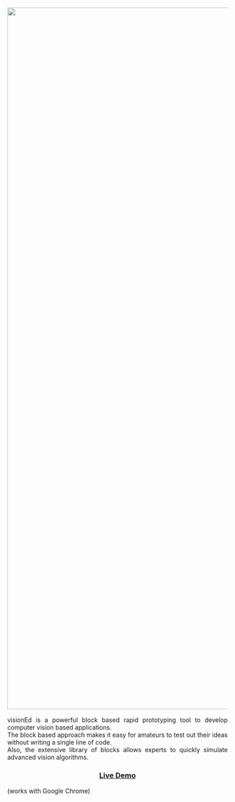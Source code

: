 <h3 style="text-align:center"><img src="http://srsanghavi.com/img/visionEd-1.png" style="height:40vh;width:auto"></h3>
<p style="text-align:justify">
visionEd is a powerful block based rapid prototyping tool to develop computer vision based applications.
<br>
The block based approach makes it easy for amateurs to test out their ideas without writing a single line of code.
<br>
Also, the extensive library of blocks allows experts to quickly simulate advanced vision algorithms.
</p>
<h3 style="text-align:center"><a href="http://130.211.180.19/VisionEd/"> Live Demo </a></h3> (works with Google Chrome)

